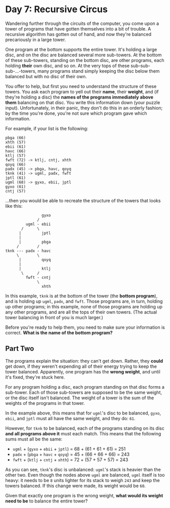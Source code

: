 # Day 7: Recursive Circus

Wandering further through the circuits of the computer, you come upon a tower of
programs that have gotten themselves into a bit of trouble. A recursive
algorithm has gotten out of hand, and now they're balanced precariously in a
large tower.

One program at the bottom supports the entire tower. It's holding a large disc,
and on the disc are balanced several more sub-towers. At the bottom of these
sub-towers, standing on the bottom disc, are other programs, each holding
**their** own disc, and so on. At the very tops of these sub-sub-sub-...-towers,
many programs stand simply keeping the disc below them balanced but with no disc
of their own.

You offer to help, but first you need to understand the structure of these
towers. You ask each program to yell out their **name**, their **weight**, and
(if they're holding a disc) the **names of the programs immediately above them**
balancing on that disc. You write this information down (your puzzle input).
Unfortunately, in their panic, they don't do this in an orderly fashion; by the
time you're done, you're not sure which program gave which information.

For example, if your list is the following:

```
pbga (66)
xhth (57)
ebii (61)
havc (66)
ktlj (57)
fwft (72) -> ktlj, cntj, xhth
qoyq (66)
padx (45) -> pbga, havc, qoyq
tknk (41) -> ugml, padx, fwft
jptl (61)
ugml (68) -> gyxo, ebii, jptl
gyxo (61)
cntj (57)
```

...then you would be able to recreate the structure of the towers that looks
like this:

```
                gyxo
              /
         ugml - ebii
       /      \
      |         jptl
      |
      |         pbga
     /        /
tknk --- padx - havc
     \        \
      |         qoyq
      |
      |         ktlj
       \      /
         fwft - cntj
              \
                xhth
```

In this example, `tknk` is at the bottom of the tower (the **bottom program**),
and is holding up `ugml`, `padx`, and `fwft`. Those programs are, in turn,
holding up other programs; in this example, none of those programs are holding
up any other programs, and are all the tops of their own towers. (The actual
tower balancing in front of you is much larger.)

Before you're ready to help them, you need to make sure your information is
correct. **What is the name of the bottom program?**

## Part Two

The programs explain the situation: they can't get down. Rather, they **could**
get down, if they weren't expending all of their energy trying to keep the tower
balanced. Apparently, one program has the **wrong weight**, and until it's
fixed, they're stuck here.

For any program holding a disc, each program standing on that disc forms a
sub-tower. Each of those sub-towers are supposed to be the same weight, or the
disc itself isn't balanced. The weight of a tower is the sum of the weights of
the programs in that tower.

In the example above, this means that for `ugml`'s disc to be balanced, `gyxo`,
`ebii`, and `jptl` must all have the same weight, and they do: `61`.

However, for `tknk` to be balanced, each of the programs standing on its disc
**and all programs above it** must each match. This means that the following
sums must all be the same:

- `ugml` + (`gyxo` + `ebii` + `jptl`) = 68 + (61 + 61 + 61) = 251
- `padx` + (`pbga` + `havc` + `qoyq`) = 45 + (66 + 66 + 66) = 243
- `fwft` + (`ktlj` + `cntj` + `xhth`) = 72 + (57 + 57 + 57) = 243

As you can see, `tknk`'s disc is unbalanced: `ugml`'s stack is heavier than the
other two. Even though the nodes above `ugml` are balanced, `ugml` itself is too
heavy: it needs to be `8` units lighter for its stack to weigh `243` and keep
the towers balanced. If this change were made, its weight would be `60`.

Given that exactly one program is the wrong weight, **what would its weight**
**need to be** to balance the entire tower?
